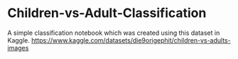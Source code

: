 # Children-vs-Adult-Classification
A simple classification notebook which was created using this dataset in Kaggle. https://www.kaggle.com/datasets/die9origephit/children-vs-adults-images
